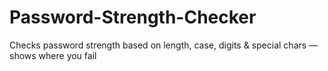 # Password-Strength-Checker
Checks password strength based on length, case, digits &amp; special chars — shows where you fail
